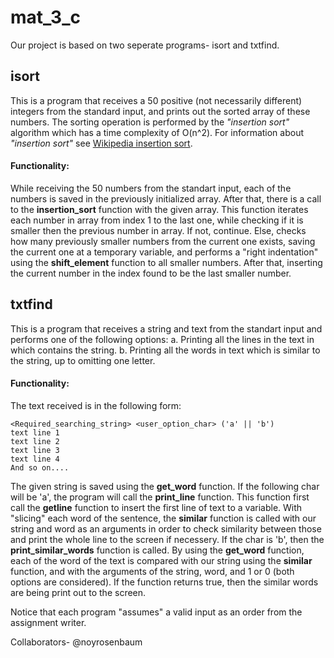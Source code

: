 # mat_3_c
Our project is based on two seperate programs- isort and txtfind.

## isort
This is a program that receives a 50 positive (not necessarily different) integers from the standard input, and prints out the sorted array of these numbers.
The sorting operation is performed by the _"insertion sort"_ algorithm which has a time complexity of O(n^2).
For information about _"insertion sort"_ see [Wikipedia insertion sort](https://en.wikipedia.org/wiki/Insertion_sort). 
#### Functionality:
While receiving the 50 numbers from the standart input, each of the numbers is saved in the previously initialized array. 
After that, there is a call to the **insertion_sort** function with the given array. This function iterates each number in array from index 1 to the last one, while checking if it is smaller then the previous number in array. 
If not, continue. Else, checks how many previously smaller numbers from the current one exists, saving the current one at a temporary variable, and performs a "right indentation" using the **shift_element** function to all smaller numbers. 
After that, inserting the current number in the index found to be the last smaller number. 

## txtfind
This is a program that receives a string and text from the standart input and performs one of the following options:
  a. Printing all the lines in the text in which contains the string. 
  b. Printing all the words in text which is similar to the string, up to omitting one letter. 
#### Functionality:
The text received is in the following form:

    <Required_searching_string> <user_option_char> ('a' || 'b')
    text line 1
    text line 2
    text line 3
    text line 4
    And so on.... 

The given string is saved using the **get_word** function. If the following char will be 'a', the program will call the **print_line** function.
This function first call the **getline** function to insert the first line of text to a variable. With "slicing" each word of the sentence, the **similar** function is called with our string and word as an arguments in order to check similarity between those and print the whole line to the screen if necessery.
If the char is 'b', then the **print_similar_words** function is called. By using the **get_word** function, each of the word of the text is compared with our string using the **similar** function, and with the arguments of the string, word, and 1 or 0 (both options are considered).
If the function returns true, then the similar words are being print out to the screen. 

Notice that each program "assumes" a valid input as an order from the assignment writer.


Collaborators- @noyrosenbaum
